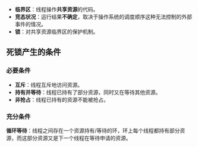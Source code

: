 - **临界区**：线程操作**共享资源**的代码。
- **竞态状况**：运行结果**不确定**，取决于操作系统的调度顺序这种无法控制的外部事件的情况。
- **锁**：对共享资源临界区的保护机制。



## 死锁产生的条件

### 必要条件

- **互斥**：线程互斥地访问资源。
- **持有并等待**：线程已持有了部分资源，同时又在等待其他资源。
- **非抢占**：线程已持有的资源不能被抢占。

### 充分条件

**循环等待**：线程之间存在一个资源持有/等待的环，环上每个线程都持有部分资源，而这部分资源又是下一个线程在等待申请的资源。
